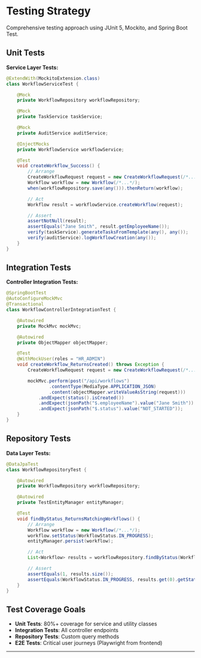 # Testing Strategy

Comprehensive testing approach using JUnit 5, Mockito, and Spring Boot Test.

## Unit Tests

**Service Layer Tests:**
```java
@ExtendWith(MockitoExtension.class)
class WorkflowServiceTest {

    @Mock
    private WorkflowRepository workflowRepository;

    @Mock
    private TaskService taskService;

    @Mock
    private AuditService auditService;

    @InjectMocks
    private WorkflowService workflowService;

    @Test
    void createWorkflow_Success() {
        // Arrange
        CreateWorkflowRequest request = new CreateWorkflowRequest(/*...*/);
        Workflow workflow = new Workflow(/*...*/);
        when(workflowRepository.save(any())).thenReturn(workflow);

        // Act
        Workflow result = workflowService.createWorkflow(request);

        // Assert
        assertNotNull(result);
        assertEquals("Jane Smith", result.getEmployeeName());
        verify(taskService).generateTasksFromTemplate(any(), any());
        verify(auditService).logWorkflowCreation(any());
    }
}
```

## Integration Tests

**Controller Integration Tests:**
```java
@SpringBootTest
@AutoConfigureMockMvc
@Transactional
class WorkflowControllerIntegrationTest {

    @Autowired
    private MockMvc mockMvc;

    @Autowired
    private ObjectMapper objectMapper;

    @Test
    @WithMockUser(roles = "HR_ADMIN")
    void createWorkflow_ReturnsCreated() throws Exception {
        CreateWorkflowRequest request = new CreateWorkflowRequest(/*...*/);

        mockMvc.perform(post("/api/workflows")
                .contentType(MediaType.APPLICATION_JSON)
                .content(objectMapper.writeValueAsString(request)))
            .andExpect(status().isCreated())
            .andExpect(jsonPath("$.employeeName").value("Jane Smith"))
            .andExpect(jsonPath("$.status").value("NOT_STARTED"));
    }
}
```

## Repository Tests

**Data Layer Tests:**
```java
@DataJpaTest
class WorkflowRepositoryTest {

    @Autowired
    private WorkflowRepository workflowRepository;

    @Autowired
    private TestEntityManager entityManager;

    @Test
    void findByStatus_ReturnsMatchingWorkflows() {
        // Arrange
        Workflow workflow = new Workflow(/*...*/);
        workflow.setStatus(WorkflowStatus.IN_PROGRESS);
        entityManager.persist(workflow);

        // Act
        List<Workflow> results = workflowRepository.findByStatus(WorkflowStatus.IN_PROGRESS);

        // Assert
        assertEquals(1, results.size());
        assertEquals(WorkflowStatus.IN_PROGRESS, results.get(0).getStatus());
    }
}
```

## Test Coverage Goals

- **Unit Tests**: 80%+ coverage for service and utility classes
- **Integration Tests**: All controller endpoints
- **Repository Tests**: Custom query methods
- **E2E Tests**: Critical user journeys (Playwright from frontend)

---
